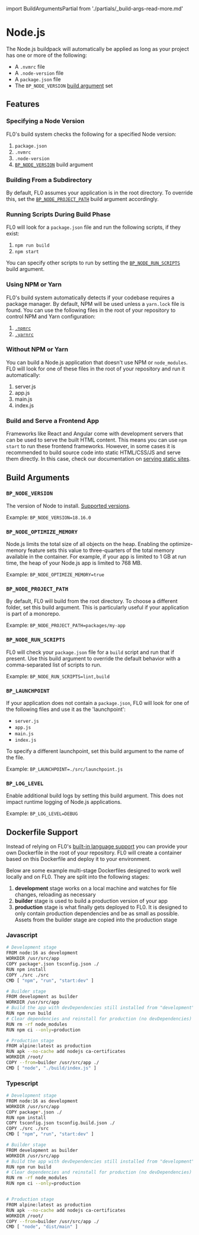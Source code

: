 ---
---

import BuildArgumentsPartial from './partials/\_build-args-read-more.md'

# Node.js

The Node.js buildpack will automatically be applied as long as your project has one or more of the following:

- A `.nvmrc` file
- A `.node-version` file
- A `package.json` file
- The `BP_NODE_VERSION` [build argument](/docs/platform/builds-deployments) set

## Features

### Specifying a Node Version

FL0's build system checks the following for a specified Node version:

1. `package.json`
2. `.nvmrc`
3. `.node-version`
4. [`BP_NODE_VERSION`](#bp_node_version) build argument

### Building From a Subdirectory

By default, FL0 assumes your application is in the root directory. To override this, set the [`BP_NODE_PROJECT_PATH`](#bp_node_project_path) build argument accordingly.

### Running Scripts During Build Phase

FL0 will look for a `package.json` file and run the following scripts, if they exist:

1. `npm run build`
2. `npm start`

You can specify other scripts to run by setting the [`BP_NODE_RUN_SCRIPTS`](#bp_node_run_scripts) build argument.

### Using NPM or Yarn

FL0's build system automatically detects if your codebase requires a package manager. By default, NPM will be used unless a `yarn.lock` file is found. You can use the following files in the root of your repository to control NPM and Yarn configuration:

1. [`.npmrc`](https://docs.npmjs.com/cli/v8/using-npm/config#npmrc-files)
1. [`.yarnrc`](https://classic.yarnpkg.com/en/docs/yarnrc)

### Without NPM or Yarn

You can build a Node.js application that doesn't use NPM or `node_modules`. FL0 will look for one of these files in the root of your repository and run it automatically:

1. server.js
2. app.js
3. main.js
4. index.js

### Build and Serve a Frontend App

Frameworks like React and Angular come with development servers that can be used to serve the built HTML content. This means you can use `npm start` to run these frontend frameworks. However, in some cases it is recommended to build source code into static HTML/CSS/JS and serve them directly. In this case, check our documentation on [serving static sites](/docs/builds/buildpacks/static-sites).

## Build Arguments

<BuildArgumentsPartial />

### `BP_NODE_VERSION`

The version of Node to install. [Supported versions](https://github.com/paketo-buildpacks/node-engine/releases/tag/v1.5.0).

Example: `BP_NODE_VERSION=18.16.0`

### `BP_NODE_OPTIMIZE_MEMORY`

Node.js limits the total size of all objects on the heap. Enabling the optimize-memory feature sets this value to three-quarters of the total memory available in the container. For example, if your app is limited to 1 GB at run time, the heap of your Node.js app is limited to 768 MB.

Example: `BP_NODE_OPTIMIZE_MEMORY=true`

### `BP_NODE_PROJECT_PATH`

By default, FL0 will build from the root directory. To choose a different folder, set this build argument. This is particularly useful if your application is part of a monorepo.

Example: `BP_NODE_PROJECT_PATH=packages/my-app`

### `BP_NODE_RUN_SCRIPTS`

FL0 will check your `package.json` file for a `build` script and run that if present. Use this build argument to override the default behavior with a comma-separated list of scripts to run.

Example: `BP_NODE_RUN_SCRIPTS=lint,build`

### `BP_LAUNCHPOINT`

If your application does not contain a `package.json`, FL0 will look for one of the following files and use it as the 'launchpoint':

- `server.js`
- `app.js`
- `main.js`
- `index.js`

To specify a different launchpoint, set this build argument to the name of the file.

Example: `BP_LAUNCHPOINT=./src/launchpoint.js`

### `BP_LOG_LEVEL`

Enable additional build logs by setting this build argument. This does not impact runtime logging of Node.js applications.

Example: `BP_LOG_LEVEL=DEBUG`

## Dockerfile Support

Instead of relying on FL0's [built-in language support](#built-in-language-support) you can provide your own Dockerfile in the root of your repository. FL0 will create a container based on this Dockerfile and deploy it to your environment.

Below are some example multi-stage Dockerfiles designed to work well locally and on FL0. They are split into the following stages:

1. **development** stage works on a local machine and watches for file changes, reloading as necessary
2. **builder** stage is used to build a production version of your app
3. **production** stage is what finally gets deployed to FL0. It is designed to only contain production dependencies and be as small as possible. Assets from the builder stage are copied into the production stage

### Javascript

```bash title="/Dockerfile"
# Development stage
FROM node:16 as development
WORKDIR /usr/src/app
COPY package*.json tsconfig.json ./
RUN npm install
COPY ./src ./src
CMD [ "npm", "run", "start:dev" ]

# Builder stage
FROM development as builder
WORKDIR /usr/src/app
# Build the app with devDependencies still installed from "development" stage
RUN npm run build
# Clear dependencies and reinstall for production (no devDependencies)
RUN rm -rf node_modules
RUN npm ci --only=production

# Production stage
FROM alpine:latest as production
RUN apk --no-cache add nodejs ca-certificates
WORKDIR /root/
COPY --from=builder /usr/src/app ./
CMD [ "node", "./build/index.js" ]
```

### Typescript

```bash title="/Dockerfile"
# Development stage
FROM node:16 as development
WORKDIR /usr/src/app
COPY package*.json ./
RUN npm install
COPY tsconfig.json tsconfig.build.json ./
COPY ./src ./src
CMD [ "npm", "run", "start:dev" ]

# Builder stage
FROM development as builder
WORKDIR /usr/src/app
# Build the app with devDependencies still installed from "development" stage
RUN npm run build
# Clear dependencies and reinstall for production (no devDependencies)
RUN rm -rf node_modules
RUN npm ci --only=production


# Production stage
FROM alpine:latest as production
RUN apk --no-cache add nodejs ca-certificates
WORKDIR /root/
COPY --from=builder /usr/src/app ./
CMD [ "node", "dist/main" ]
```
